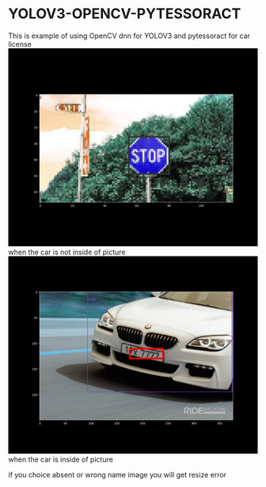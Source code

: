 # YOLOV3-OPENCV-PYTESSORACT
This is example of using OpenCV dnn for YOLOV3 and pytessoract for car license
![stop](./res/stop.png)  
when the car is not inside of picture  
![car](./res/car.png)  
when the car is inside of picture  

if you choice absent or wrong name image you will get resize error


